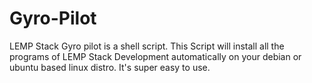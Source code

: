 # Gyro-Pilot
LEMP Stack Gyro pilot is a shell script. This Script will install all the programs of LEMP Stack Development automatically on your debian or ubuntu based linux distro. It's super easy to use.
